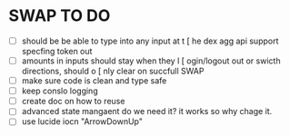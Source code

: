 # SWAP TO DO

- [ ] should be be able to type into any input at t [ he dex agg api support specfing token out
- [ ] amounts in inputs should stay when they l [ ogin/logout out or swicth directions, should o [ nly clear on succfull SWAP
- [ ] make sure code is clean and type safe
- [ ] keep conslo logging
- [ ] create doc on how to reuse
- [ ] advanced state mangaent do we need it? it works so why chage it.
- [ ] use lucide iocn "ArrowDownUp"